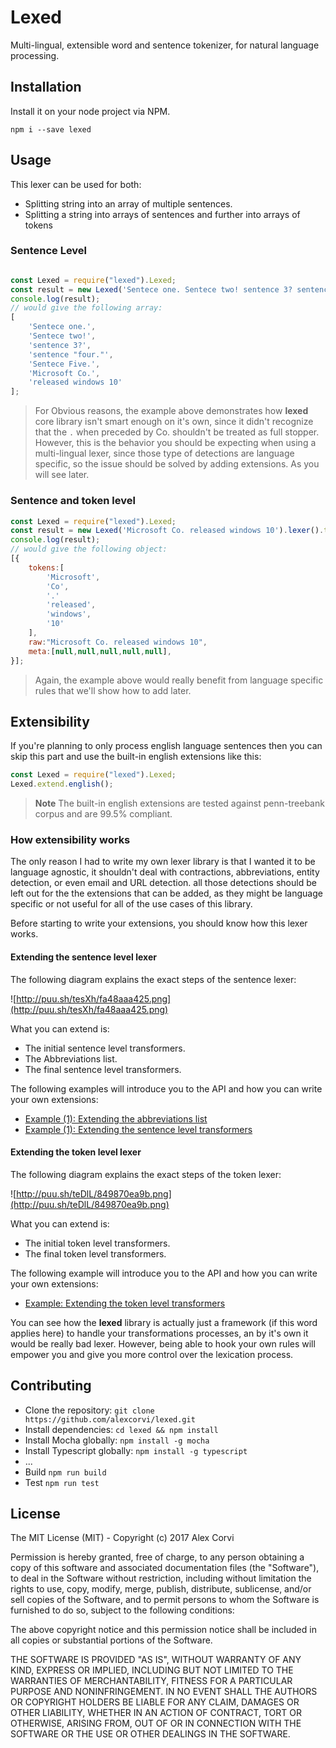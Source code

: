 # Lexed
Multi-lingual, extensible word and sentence tokenizer, for natural language processing.

## Installation

Install it on your node project via NPM.

```
npm i --save lexed
```

## Usage

This lexer can be used for both:

* Splitting string into an array of multiple sentences.
* Splitting a string into arrays of sentences and further into arrays of tokens

### Sentence Level

```javascript

const Lexed = require("lexed").Lexed;
const result = new Lexed('Sentece one. Sentece two! sentence 3? sentence "four." Sentece Five. Microsoft Co. released windows 10').sentenceLevel();
console.log(result);
// would give the following array:
[
	'Sentece one.',
	'Sentece two!',
	'sentence 3?',
	'sentence "four."',
	'Sentece Five.',
	'Microsoft Co.',
	'released windows 10'
];
```

> For Obvious reasons, the example above demonstrates how **lexed** core library isn't smart enough on it's own, since it didn't recognize that the `.` when preceded by Co. shouldn't be treated as full stopper.
> However, this is the behavior you should be expecting when using a multi-lingual lexer, since those type of detections are language specific, so the issue should be solved by adding extensions. As you will see later.

### Sentence and token level

```javascript
const Lexed = require("lexed").Lexed;
const result = new Lexed('Microsoft Co. released windows 10').lexer().tokens;
console.log(result);
// would give the following object:
[{
	tokens:[
		'Microsoft',
		'Co',
		'.'
		'released',
		'windows',
		'10'
	],
	raw:"Microsoft Co. released windows 10",
	meta:[null,null,null,null,null],
}];
```
> Again, the example above would really benefit from language specific rules that we'll show how to add later.

## Extensibility

If you're planning to only process english language sentences then you can skip this part and use the built-in english extensions like this:

```javascript
const Lexed = require("lexed").Lexed;
Lexed.extend.english();
```

> __Note__
> The built-in english extensions are tested against penn-treebank corpus and are 99.5% compliant.


### How extensibility works

The only reason I had to write my own lexer library is that I wanted it to be language agnostic, it shouldn't deal with contractions, abbreviations, entity detection, or even email and URL detection. all those detections should be left out for the the extensions that can be added, as they might be language specific or not useful for all of the use cases of this library.

Before starting to write your extensions, you should know how this lexer works.



#### Extending the sentence level lexer

The following diagram explains the exact steps of the sentence lexer:

![http://puu.sh/tesXh/fa48aaa425.png](http://puu.sh/tesXh/fa48aaa425.png)

What you can extend is:

* The initial sentence level transformers.
* The Abbreviations list.
* The final sentence level transformers.


The following examples will introduce you to the API and how you can write your own extensions:

- [Example (1): Extending the abbreviations list](https://github.com/alexcorvi/lexed/blob/master/test/extending.abbreviations.js)
- [Example (1): Extending the sentence level transformers](https://github.com/alexcorvi/lexed/blob/master/test/extending.sentence.transformers.js)


#### Extending the token level lexer
The following diagram explains the exact steps of the token lexer:

![http://puu.sh/teDlL/849870ea9b.png](http://puu.sh/teDlL/849870ea9b.png)

What you can extend is:

* The initial token level transformers.
* The final token level transformers. 

The following example will introduce you to the API and how you can write your own extensions:

- [Example: Extending the token level transformers](https://github.com/alexcorvi/lexed/blob/master/test/extending.token.transformers.js)


You can see how the **lexed** library is actually just a framework (if this word applies here) to handle your transformations processes, an by it's own it would be really bad lexer. However, being able to hook your own rules will empower you and give you more control over the lexication process.


## Contributing

* Clone the repository: `git clone https://github.com/alexcorvi/lexed.git`
* Install dependencies: `cd lexed && npm install`
* Install Mocha globally: `npm install -g mocha`
* Install Typescript globally: `npm install -g typescript`
* ...
* Build `npm run build`
* Test `npm run test`

## License
The MIT License (MIT) - Copyright (c) 2017 Alex Corvi

Permission is hereby granted, free of charge, to any person obtaining a copy
of this software and associated documentation files (the "Software"), to deal
in the Software without restriction, including without limitation the rights
to use, copy, modify, merge, publish, distribute, sublicense, and/or sell
copies of the Software, and to permit persons to whom the Software is
furnished to do so, subject to the following conditions:

The above copyright notice and this permission notice shall be included in all
copies or substantial portions of the Software.

THE SOFTWARE IS PROVIDED "AS IS", WITHOUT WARRANTY OF ANY KIND, EXPRESS OR
IMPLIED, INCLUDING BUT NOT LIMITED TO THE WARRANTIES OF MERCHANTABILITY,
FITNESS FOR A PARTICULAR PURPOSE AND NONINFRINGEMENT. IN NO EVENT SHALL THE
AUTHORS OR COPYRIGHT HOLDERS BE LIABLE FOR ANY CLAIM, DAMAGES OR OTHER
LIABILITY, WHETHER IN AN ACTION OF CONTRACT, TORT OR OTHERWISE, ARISING FROM,
OUT OF OR IN CONNECTION WITH THE SOFTWARE OR THE USE OR OTHER DEALINGS IN THE
SOFTWARE.